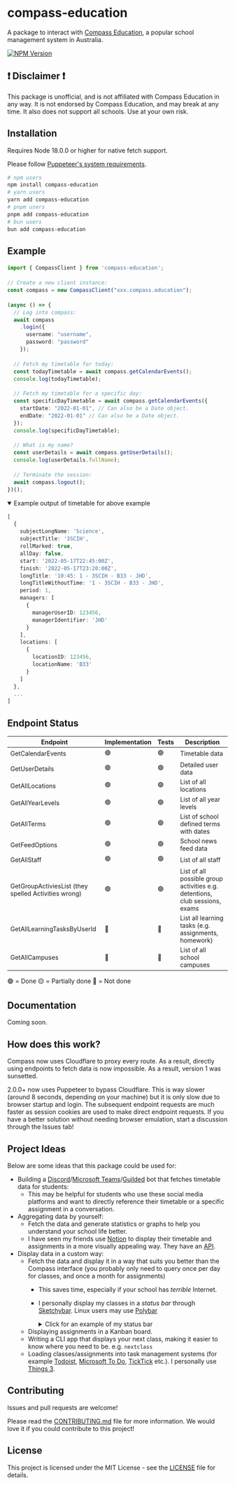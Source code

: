 # compass-education

A package to interact with [Compass Education](https://compass.education), a popular school management system in Australia.

[![NPM Version](https://img.shields.io/npm/v/compass-education?style=for-the-badge&color=red)](https://www.npmjs.com/package/compass-education)

## ❗ Disclaimer ❗

This package is unofficial, and is not affiliated with Compass Education in any way. It is not endorsed by Compass Education, and may break at any time. It also does not support all schools. Use at your own risk.

## Installation

Requires Node 18.0.0 or higher for native fetch support.

Please follow [Puppeteer's system requirements](https://pptr.dev/guides/system-requirements).

```bash
# npm users
npm install compass-education
# yarn users
yarn add compass-education
# pnpm users
pnpm add compass-education
# bun users
bun add compass-education
```

## Example 
```ts
import { CompassClient } from 'compass-education';

// Create a new client instance:
const compass = new CompassClient("xxx.compass.education");

(async () => {
  // Log into compass:
  await compass
    .login({
      username: "username",
      password: "password"
    });

  // Fetch my timetable for today:
  const todayTimetable = await compass.getCalendarEvents();
  console.log(todayTimetable);

  // Fetch my timetable for a specific day:
  const specificDayTimetable = await compass.getCalendarEvents({
    startDate: "2022-01-01", // Can also be a Date object.
    endDate: "2022-01-01" // Can also be a Date object.
  });
  console.log(specificDayTimetable);

  // What is my name?
  const userDetails = await compass.getUserDetails();
  console.log(userDetails.fullName);

  // Terminate the session:
  await compass.logout();
})();

```

<details open>
  <summary>Example output of timetable for above example</summary>

  ```ts
  [
    {
      subjectLongName: 'Science',
      subjectTitle: '3SCIH',
      rollMarked: true,
      allDay: false,
      start: '2022-05-17T22:45:00Z',
      finish: '2022-05-17T23:20:00Z',
      longTitle: '10:45: 1 - 3SCIH - B33 - JHD',
      longTitleWithoutTime: '1 - 3SCIH - B33 - JHD',
      period: 1,
      managers: [
        {
          managerUserID: 123456,
          managerIdentifier: 'JHD'
        }
      ],
      locations: [
        {
          locationID: 123456,
          locationName: 'B33'
        }
      ]
    },
    ...
  ]
  ```
</details>

## Endpoint Status
| Endpoint                                             | Implementation | Tests | Description                                           |
|------------------------------------------------------|----------------|-------|-------------------------------------------------------|
| GetCalendarEvents                                    | 🟢              | 🟢     | Timetable data                                        |
| GetUserDetails                                       | 🟢              | 🟢     | Detailed user data                                    |
| GetAllLocations                                      | 🟢              | 🟢     | List of all locations                                 |
| GetAllYearLevels                                     | 🟢              | 🟢     | List of all year levels                               |
| GetAllTerms                                          | 🟢              | 🟢     | List of school defined terms with dates               |
| GetFeedOptions                                       | 🟢              | 🟢     | School news feed data                                 |
| GetAllStaff                                          | 🟢              | 🟢     | List of all staff                                     |
| GetGroupActiviesList (they spelled Activities wrong) | 🟢              | 🟢     | List of all possible group activities e.g. detentions, club sessions, exams |
| GetAllLearningTasksByUserId                          | 🔴              | 🔴     | List all learning tasks (e.g. assignments, homework) |
| GetAllCampuses                                       | 🔴              | 🔴     | List of all school campuses                           |

🟢 = Done
🟡 = Partially done
🔴 = Not done

## Documentation
Coming soon.

## How does this work?

Compass now uses Cloudflare to proxy every route. As a result, directly using endpoints to fetch data is now impossible. As a result, version 1 was sunsetted.

2.0.0+ now uses Puppeteer to bypass Cloudflare. This is way slower (around 8 seconds, depending on your machine) but it is only slow due to browser startup and login. The subsequent endpoint requests are much faster as session cookies are used to make direct endpoint requests. If you have a better solution without needing browser emulation, start a discussion through the Issues tab!

## Project Ideas
Below are some ideas that this package could be used for:
- Building a [Discord](https://discord.com)/[Microsoft Teams](https://www.microsoft.com/microsoft-teams/)/[Guilded](https://www.guilded.gg) bot that fetches timetable data for students:
  - This may be helpful for students who use these social media platforms and want to directly reference their timetable or a specific assignment in a conversation.
- Aggregating data by yourself:
  - Fetch the data and generate statistics or graphs to help you understand your school life better.
  - I have seen my friends use [Notion](https://www.notion.com) to display their timetable and assignments in a more visually appealing way. They have an [API](https://developers.notion.com).
- Display data in a custom way:
  - Fetch the data and display it in a way that suits you better than the Compass interface (you probably only need to query once per day for classes, and once a month for assignments)
    - This saves time, especially if your school has *terrible* Internet.
    - I personally display my classes in a *status bar* through [Sketchybar](https://felixkratz.github.io/SketchyBar/). Linux users may use [Polybar](https://polybar.github.io)
      <details>
        <summary>Click for an example of my status bar</summary>
        
        ![screenshot](.github/assets/bar.png)
      </details>
  - Displaying assignments in a Kanban board.
  - Writing a CLI app that displays your next class, making it easier to know where you need to be. e.g. `nextclass`
  - Loading classes/assignments into task management systems (for example [Todoist](https://todoist.com), [Microsoft To Do](https://to-do.microsoft.com), [TickTick](https://ticktick.com) etc.). I personally use [Things 3](https://culturedcode.com/things/).

## Contributing

Issues and pull	requests are welcome!

Please read the [CONTRIBUTING.md](CONTRIBUTING.md) file for more information. We would love it if you could contribute to this project!

## License

This project is licensed under the MIT License - see the [LICENSE](LICENSE) file for details.
